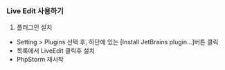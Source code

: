 ### Live Edit 사용하기
1. 플러그인 설치
- Setting > Plugins 선택 후, 하단에 있는 [Install JetBrains plugin...]버튼 클릭
- 목록에서 LiveEdit 클릭후 설치
- PhpStorm 재시작
